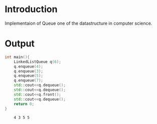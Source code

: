 # Introduction
Implementaion of Queue one of the datastructure in computer science.

# Output
```cpp
int main(){
	LinkedListQueue q(6);
	q.enqueue(4);
	q.enqueue(3);
	q.enqueue(5);
	q.enqueue(7);
	std::cout<<q.dequeue();	
	std::cout<<q.dequeue();	
	std::cout<<q.front();	
	std::cout<<q.dequeue();	
	return 0;
}

```
```bash
    4 3 5 5
```
